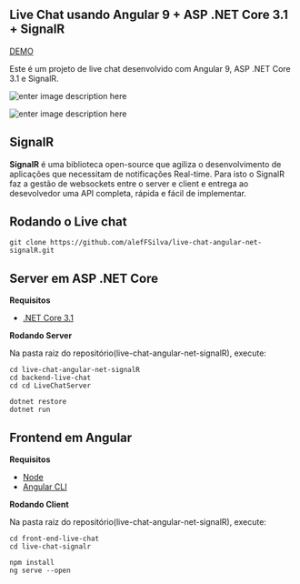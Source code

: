 
## Live Chat usando Angular 9 + ASP .NET Core 3.1  + SignalR

[DEMO](https://live-chat-angular-signalr.herokuapp.com/)

Este é um projeto de live chat desenvolvido com Angular 9, ASP .NET Core 3.1 e SignalR.

![enter image description here](https://i.imgur.com/z5zUeoH.png)


![enter image description here](https://i.imgur.com/F2JGeZ0.png)

## SignalR

**SignalR** é uma biblioteca open-source que agiliza o desenvolvimento de aplicações que necessitam de notificações Real-time.  Para isto o SignalR faz a gestão de websockets entre o server e client e entrega ao desevolvedor uma API completa, rápida e fácil de implementar.

## **Rodando o Live chat**

    git clone https://github.com/alefFSilva/live-chat-angular-net-signalR.git

## **Server em ASP .NET Core**

**Requisitos**

 - [.NET Core 3.1](https://dotnet.microsoft.com/download/dotnet-core/3.1)

**Rodando Server**
	
Na pasta raiz do repositório(live-chat-angular-net-signalR), execute:
	
    cd live-chat-angular-net-signalR
    cd backend-live-chat
    cd cd LiveChatServer
    
    dotnet restore
    dotnet run

## **Frontend em Angular**

**Requisitos**

 - [Node ](https://nodejs.org/en/download/)
 - [Angular CLI](https://www.npmjs.com/package/@angular/cli)

**Rodando Client**

Na pasta raiz do repositório(live-chat-angular-net-signalR), execute:

	cd front-end-live-chat
	cd live-chat-signalr

	npm install
	ng serve --open
		



